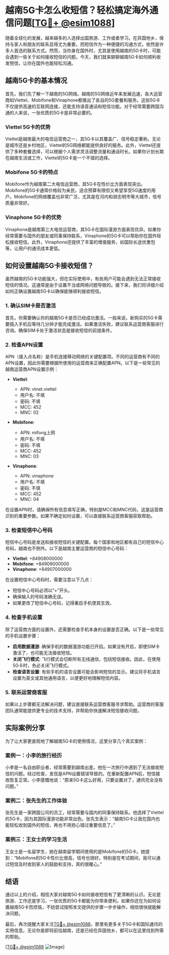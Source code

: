 # 越南5G卡怎么收短信？轻松搞定海外通信问题[[TG💪+ @esim1088](https://t.me/s/esim1088)]

随着全球化的发展，越来越多的人选择出国旅游、工作或者学习。在异国他乡，保持与家人和朋友的联系显得尤为重要。而短信作为一种便捷的沟通方式，依然是许多人首选的联系方式。然而，当你身在国外时，尤其是使用越南的5G卡时，可能会遇到一些关于如何接收短信的问题。今天，我们就来聊聊越南5G卡如何顺利收发短信，让你在国外也能轻松沟通。

## 越南5G卡的基本情况

首先，我们先了解一下越南的5G网络。越南的5G网络近年来发展迅速，各大运营商如Viettel、Mobifone和Vinaphone都推出了各自的5G套餐和服务。这些5G卡不仅提供高速的互联网连接，还能支持语音通话和短信功能。对于经常需要跨国沟通的人来说，一张优质的5G卡是非常必要的。

### Viettel 5G卡的优势

Viettel是越南最大的电信运营商之一，其5G卡以其覆盖广、信号稳定著称。无论是城市还是乡村地区，Viettel的5G网络都能提供良好的服务。此外，Viettel还提供了多种套餐选择，可以根据个人需求灵活调整流量和通话时长。如果你计划长期在越南生活或工作，Viettel的5G卡是一个不错的选择。

### Mobifone 5G卡的特点

Mobifone作为越南第二大电信运营商，其5G卡在性价比方面表现突出。Mobifone的5G卡通常价格较为亲民，适合预算有限但又希望享受5G速度的用户。Mobifone的网络覆盖也非常广泛，尤其是在河内和胡志明市等大城市，信号质量非常好。

### Vinaphone 5G卡的优势

Vinaphone是越南第三大电信运营商，其5G卡在国际漫游方面表现优异。如果你经常需要与国外的朋友或同事保持联系，Vinaphone的5G卡可以帮助你在国外轻松接收短信。此外，Vinaphone还提供了丰富的增值服务，如国际长途优惠包等，让用户的通讯成本更低。

## 如何设置越南5G卡接收短信？

虽然越南的5G卡功能强大，但在实际使用中，有些用户可能会遇到无法正常接收短信的情况。这通常是由于设置不当或网络问题导致的。接下来，我们将详细介绍如何正确设置越南5G卡以确保能够顺利接收短信。

### 1. 确认SIM卡是否激活

首先，你需要确认你的越南5G卡是否已经成功激活。一般来说，新购买的5G卡需要插入手机后等待几分钟才能完成激活。如果激活失败，建议联系运营商客服进行咨询。确保SIM卡处于激活状态是接收短信的前提条件。

### 2. 检查APN设置

APN（接入点名称）是手机连接移动网络的关键配置项。不同的运营商有不同的APN设置，因此你需要根据所使用的运营商来正确配置APN。以下是一些常见的越南运营商APN设置示例：

- **Viettel**:
  - APN: vtnet.viettel
  - 用户名: 不填
  - 密码: 不填
  - MCC: 452
  - MNC: 02

- **Mobifone**:
  - APN: mifong上网
  - 用户名: 不填
  - 密码: 不填
  - MCC: 452
  - MNC: 03

- **Vinaphone**:
  - APN: vinaphone
  - 用户名: 不填
  - 密码: 不填
  - MCC: 452
  - MNC: 04

在设置APN时，请确保所有信息填写正确，特别是MCC和MNC代码，这是运营商识别的重要参数。如果不确定如何设置，可以直接联系运营商客服获取帮助。

### 3. 检查短信中心号码

短信中心号码是发送和接收短信的关键配置。每个国家和地区都有自己的短信中心号码，越南也不例外。以下是越南主要运营商的短信中心号码：

- **Viettel**: +84908000000
- **Mobifone**: +84909000000
- **Vinaphone**: +84907000000

在设置短信中心号码时，需要注意以下几点：
- 短信中心号码必须以“+”开头。
- 确保输入的号码准确无误。
- 如果更改了短信中心号码，记得重启手机使其生效。

### 4. 检查手机设置

除了运营商方面的设置外，还需要检查手机本身的设置是否正确。以下是一些常见的手机设置步骤：

- **启用数据漫游**: 确保手机的数据漫游功能已开启。如果没有开启，即使SIM卡激活了，也可能无法接收短信。
- **关闭飞行模式**: 飞行模式会切断所有无线通信，包括短信接收。因此，在使用5G卡时，务必关闭飞行模式。
- **检查语言设置**: 有些手机的语言设置可能会影响短信的显示。建议将手机语言设置为英文或其他通用语言，以便更好地理解短信内容。

### 5. 联系运营商客服

如果以上步骤都无法解决问题，建议直接联系运营商客服寻求帮助。运营商的客服团队通常能提供更专业的技术支持，并帮助你快速解决短信接收问题。

## 实际案例分享

为了让大家更直观地了解越南5G卡的使用情况，这里分享几个真实案例：

### 案例一：小李的旅行经历

小李是一名自由职业者，经常需要到越南出差。他在一次旅行中遇到了无法接收短信的问题。经过检查，发现是APN设置错误导致的。在重新配置APN后，短信接收恢复正常。小李感慨地说：“原来5G卡这么好用，只要设置对了，通讯完全没有问题。”

### 案例二：张先生的工作体验

张先生是一家跨国公司的员工，经常需要与国内的同事保持联系。他选择了Viettel的5G卡，因为其国际漫游功能非常出色。张先生表示：“越南5G卡让我在国内也能轻松收到国外的短信，再也不用担心错过重要信息了。”

### 案例三：王女士的学习生活

王女士是一名留学生，她在越南留学期间使用的是Mobifone的5G卡。她提到：“Mobifone的5G卡性价比很高，信号也很好。特别是在考试期间，我可以通过短信及时收到家人的鼓励和支持，真的很暖心。”

## 结语

通过以上的介绍，相信大家对越南5G卡如何接收短信有了更清晰的认识。无论是旅游、工作还是学习，一张优质的5G卡都能为你带来便利。如果你还在为如何设置越南5G卡而烦恼，不妨尝试按照本文提供的步骤一步步操作，相信很快就能解决问题。

最后，再次提醒大家关注[TG💪+ @esim1088](https://t.me/s/esim1088)，那里有更多关于5G卡和国际通讯的实用信息。无论你是即将前往越南，还是已经在异国他乡，都可以在这里找到所需的帮助。

[[TG💪+ @esim1088](https://t.me/s/esim1088) ![Image](https://i.postimg.cc/4NQfJmqS/Snipaste-2025-05-13-00-14-12.png)]